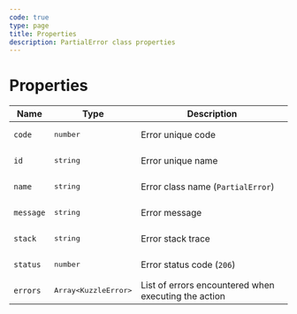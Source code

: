 ```yaml
---
code: true
type: page
title: Properties
description: PartialError class properties
---
```


# Properties

| Name              | Type          | Description |
|-------------------|---------------|-------------|
| `code`         | <pre>number</pre> | Error unique code |
| `id`           | <pre>string</pre> | Error unique name |
| `name`         | <pre>string</pre> | Error class name (`PartialError`) |
| `message`      | <pre>string</pre> | Error message  |
| `stack`        | <pre>string</pre> | Error stack trace |
| `status`       | <pre>number</pre> | Error status code (`206`) |
| `errors`       | <pre>Array&lt;KuzzleError&gt;</pre> | List of errors encountered when executing the action |
